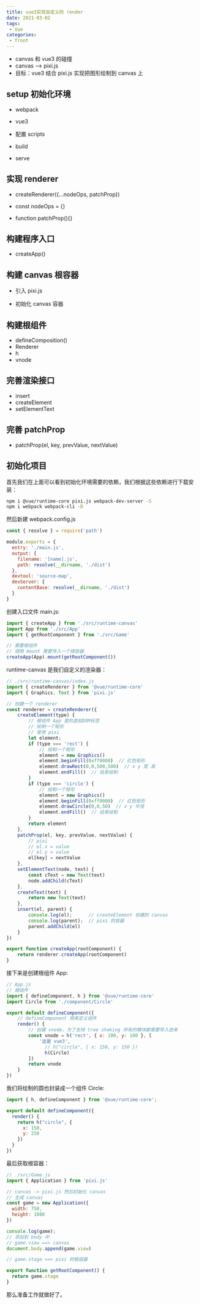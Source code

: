 ```yaml
---
title: vue3实现自定义的 render
date: 2021-03-02
tags:
 - Vue
categories:
 - front
---
```


- canvas 和 vue3 的碰撞
- canvas --> pixi.js
- 目标：vue3 结合 pixi.js 实现把图形绘制到 canvas 上

## setup 初始化环境

- webpack

- vue3

- 配置 scripts

 - build

 - serve



## 实现 renderer

- createRenderer({...nodeOps, patchProp})

- const nodeOps = {}

- function patchProp(){}



## 构建程序入口

- createApp()



## 构建 canvas 根容器

- 引入 pixi.js

- 初始化 canvas 容器



## 构建根组件

- defineComposition()
- Renderer
- h
- vnode

## 完善渲染接口

- insert
- createElement
- setElementText

## 完善 patchProp

- patchProp(el, key, prevValue, nextValue)

## 初始化项目

首先我们在上面可以看到初始化环境需要的依赖，我们根据这些依赖进行下载安装：

```sh
npm i @vue/runtime-core pixi.js webpack-dev-server -S
npm i webpack webpack-cli -D
```

然后新建 webpack.config.js

```js
const { resolve } = require('path')

module.exports = {
  entry: './main.js',
  output: {
    filename: '[name].js',
    path: resolve(__dirname, './dist')
  },
  devtool: 'source-map',
  devServer: {
    contentBase: resolve(__dirname, './dist')
  }
}
```

创建入口文件 main.js:

```js
import { createApp } from './src/runtime-canvas'
import App from './src/App'
import { getRootComponent } from './src/Game'

// 需要根组件
// 调用 mount 需要传入一个根容器
createApp(App).mount(getRootComponent())
```

runtime-canvas 是我们自定义的渲染器：

```js
// ./src/runtime-canvas/index.js
import { createRenderer } from '@vue/runtime-core'
import { Graphics, Text } from 'pixi.js'

// 创建一个 renderer
const renderer = createRenderer({
    createElement(type) {
        // 根组件 App 里的虚拟DOM标签
        // 绘制一个矩形
        // 使用 pixi
        let element;
        if (type === 'rect') {
            // 绘制一个矩形
            element = new Graphics()
            element.beginFill(0xff0000)  // 红色矩形
            element.drawRect(0,0,500,500)  // x y 宽 高
            element.endFill()  // 结束绘制
        }
        if (type === 'circle') {
            // 绘制一个矩形
            element = new Graphics()
            element.beginFill(0xff0000)  // 红色矩形
            element.drawCircle(0,0,50)  // x y 半径
            element.endFill()  // 结束绘制
        }
        return element
    },
    patchProp(el, key, prevValue, nextValue) {
        // pixi
        // el.x = value
        // el.y = value
        el[key] = nextValue
    },
    setElementText(node, text) {
        const cText = new Text(text)
        node.addChild(cText)
    },
    createText(text) {
        return new Text(text)
    },
    insert(el, parent) {
        console.log(el);      // createElement 创建的 canvas
    	console.log(parent);  // pixi 的容器
        parent.addChild(el)
    }
})

export function createApp(rootComponent) {
    return renderer.createApp(rootComponent)
}
```

接下来是创建根组件 App:

```js
// App.js
// 根组件
import { defineComponent, h } from '@vue/runtime-core'
import Circle from './component/Circle'

export default defineComponent({
    // defineComponent 用来定义组件
    render() {
        // 创建 vnode，为了支持 tree shaking 所有的模块都需要导入进来
        const vnode = h('rect', { x: 100, y: 100 }, [
            '这是 vue3',
              // h("circle", { x: 150, y: 150 })
              h(Circle)
        ])
        return vnode
    }
})
```

我们将绘制的圆也封装成一个组件 Circle:

```js
import { h, defineComponent } from '@vue/runtime-core';

export default defineComponent({
  render() {
    return h("circle", {
      x: 150,
      y: 250
    })
  }  
})
```

最后获取根容器：

```js
// ./src/Game.js
import { Application } from 'pixi.js'

// canvas -> pixi.js 然后初始化 canvas 
// 生成 canvas
const game = new Application({
  width: 750,
  height: 1080
})

console.log(game);
// 添加到 body 中
// game.view ==> canvas
document.body.append(game.view)

// game.stage ==> pixi 的根容器

export function getRootComponent() {
  return game.stage
}
```

那么准备工作就做好了。